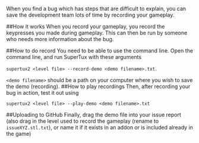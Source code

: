 When you find a bug which has steps that are difficult to explain, you can save the development team lots of time by recording your gameplay.

##How it works
When you record your gameplay, you record the keypresses you made during gameplay.
This can then be run by someone who needs more information about the bug.

##How to do record
You need to be able to use the command line.
Open the command line, and run SuperTux with these arguments 

``supertux2 <level file> --record-demo <demo filename>.txt``.

``<demo filename>`` should be a path on your computer where you wish to save the demo (recording).
##How to play recordings
Then, after recording your bug in action, test it out using

``supertux2 <level file> --play-demo <demo filename>.txt``

##Uploading to GitHub
Finally, drag the demo file into your issue report (also drag in the level used to record the gameplay (rename to ``issueXYZ.stl.txt``), or name it if it exists in an addon or is included already in the game)
